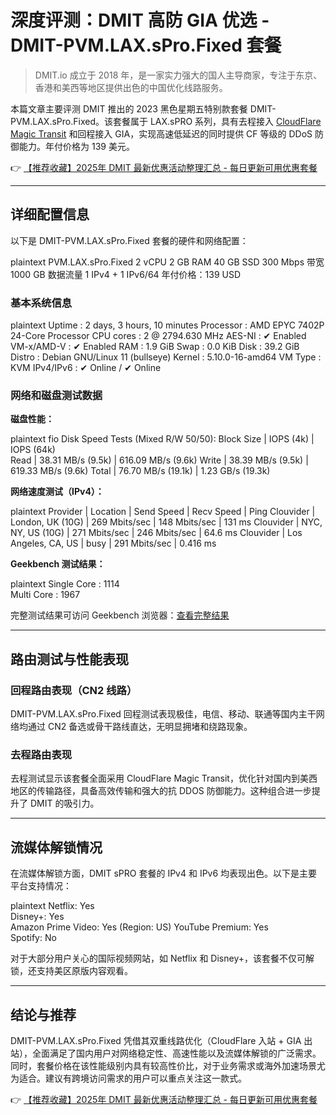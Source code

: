# 深度评测：DMIT 高防 GIA 优选 - DMIT-PVM.LAX.sPro.Fixed 套餐

> DMIT.io 成立于 2018 年，是一家实力强大的国人主导商家，专注于东京、香港和美西等地区提供出色的中国优化线路服务。

本篇文章主要评测 DMIT 推出的 2023 黑色星期五特别款套餐 DMIT-PVM.LAX.sPro.Fixed。该套餐属于 LAX.sPRO 系列，具有去程接入 [CloudFlare Magic Transit](https://www.cloudflare.com/zh-cn/network-services/products/magic-transit/) 和回程接入 GIA，实现高速低延迟的同时提供 CF 等级的 DDoS 防御能力。年付价格为 139 美元。

👉 [【推荐收藏】2025年 DMIT 最新优惠活动整理汇总 - 每日更新可用优惠套餐](https://bit.ly/dmit_coupon)

---

## 详细配置信息

以下是 DMIT-PVM.LAX.sPro.Fixed 套餐的硬件和网络配置：

plaintext
PVM.LAX.sPro.Fixed
2 vCPU
2 GB RAM
40 GB SSD
300 Mbps 带宽
1000 GB 数据流量
1 IPv4 + 1 IPv6/64
年付价格：139 USD


### 基本系统信息

plaintext
Uptime     : 2 days, 3 hours, 10 minutes
Processor  : AMD EPYC 7402P 24-Core Processor
CPU cores  : 2 @ 2794.630 MHz
AES-NI     : ✔ Enabled
VM-x/AMD-V : ✔ Enabled
RAM        : 1.9 GiB
Swap       : 0.0 KiB
Disk       : 39.2 GiB
Distro     : Debian GNU/Linux 11 (bullseye)
Kernel     : 5.10.0-16-amd64
VM Type    : KVM
IPv4/IPv6  : ✔ Online / ✔ Online


### 网络和磁盘测试数据

**磁盘性能：**

plaintext
fio Disk Speed Tests (Mixed R/W 50/50):
Block Size | IOPS (4k) | IOPS (64k)  
Read       | 38.31 MB/s (9.5k) | 616.09 MB/s (9.6k)
Write      | 38.39 MB/s (9.5k) | 619.33 MB/s (9.6k)
Total      | 76.70 MB/s (19.1k) | 1.23 GB/s (19.3k)


**网络速度测试（IPv4）：**

plaintext
Provider        | Location            | Send Speed     | Recv Speed     | Ping 
Clouvider       | London, UK (10G)    | 269 Mbits/sec  | 148 Mbits/sec  | 131 ms 
Clouvider       | NYC, NY, US (10G)   | 271 Mbits/sec  | 246 Mbits/sec  | 64.6 ms 
Clouvider       | Los Angeles, CA, US | busy           | 291 Mbits/sec  | 0.416 ms 


**Geekbench 测试结果：**

plaintext
Single Core     : 1114  
Multi Core      : 1967


完整测试结果可访问 Geekbench 浏览器：[查看完整结果](https://browser.geekbench.com/v6/cpu/3728140)

---

## 路由测试与性能表现

### 回程路由表现（CN2 线路）

DMIT-PVM.LAX.sPro.Fixed 回程测试表现极佳，电信、移动、联通等国内主干网络均通过 CN2 备选或骨干路线直达，无明显拥堵和绕路现象。

### 去程路由表现

去程测试显示该套餐全面采用 CloudFlare Magic Transit，优化针对国内到美西地区的传输路径，具备高效传输和强大的抗 DDOS 防御能力。这种组合进一步提升了 DMIT 的吸引力。

---

## 流媒体解锁情况

在流媒体解锁方面，DMIT sPRO 套餐的 IPv4 和 IPv6 均表现出色。以下是主要平台支持情况：

plaintext
Netflix: Yes  
Disney+: Yes  
Amazon Prime Video: Yes (Region: US)
YouTube Premium: Yes  
Spotify: No


对于大部分用户关心的国际视频网站，如 Netflix 和 Disney+，该套餐不仅可解锁，还支持美区原版内容观看。

---

## 结论与推荐

DMIT-PVM.LAX.sPro.Fixed 凭借其双重线路优化（CloudFlare 入站 + GIA 出站），全面满足了国内用户对网络稳定性、高速性能以及流媒体解锁的广泛需求。同时，套餐价格在该性能级别内具有较高性价比，对于业务需求或海外加速场景尤为适合。建议有跨境访问需求的用户可以重点关注这一款式。

👉 [【推荐收藏】2025年 DMIT 最新优惠活动整理汇总 - 每日更新可用优惠套餐](https://bit.ly/dmit_coupon)
